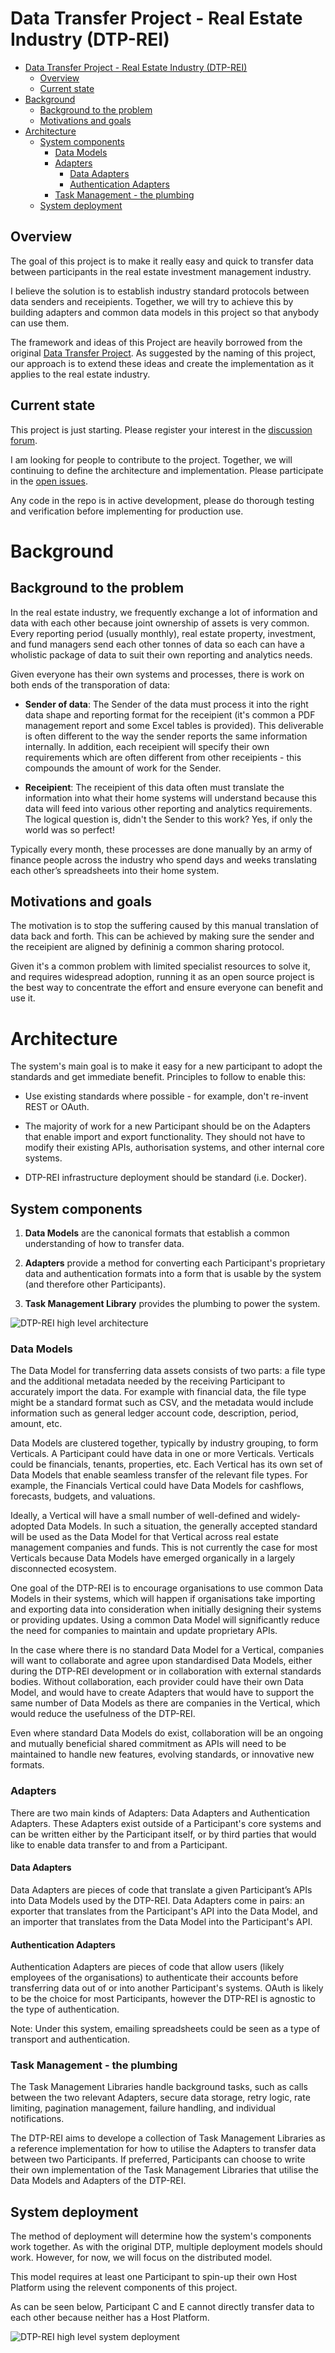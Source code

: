 # Data Transfer Project - Real Estate Industry (DTP-REI)

- [Data Transfer Project - Real Estate Industry (DTP-REI)](#data-transfer-project---real-estate-industry-dtp-rei)
  - [Overview](#overview)
  - [Current state](#current-state)
- [Background](#background)
  - [Background to the problem](#background-to-the-problem)
  - [Motivations and goals](#motivations-and-goals)
- [Architecture](#architecture)
  - [System components](#system-components)
    - [Data Models](#data-models)
    - [Adapters](#adapters)
      - [Data Adapters](#data-adapters)
      - [Authentication Adapters](#authentication-adapters)
    - [Task Management - the plumbing](#task-management---the-plumbing)
  - [System deployment](#system-deployment)

## Overview

The goal of this project is to make it really easy and quick to transfer data between participants in the real estate investment management industry.

I believe the solution is to establish industry standard protocols between data senders and receipients. Together, we will try to achieve this by building adapters and common data models in this project so that anybody can use them.

The framework and ideas of this Project are heavily borrowed from the original [Data Transfer Project](https://datatransferproject.dev). As suggested by the naming of this project, our approach is to extend these ideas and create the implementation as it applies to the real estate industry.

## Current state

This project is just starting. Please register your interest in the [discussion forum](https://github.com/itsrobli/data-transfer-project-real-estate-industry/discussions/2).

I am looking for people to contribute to the project. Together, we will continuing to define the architecture and implementation. Please participate in the [open issues](https://github.com/itsrobli/data-transfer-project-real-estate-industry/issues).

Any code in the repo is in active development, please do thorough testing and verification before implementing for production use.

# Background

##  Background to the problem

In the real estate industry, we frequently exchange a lot of information and data with each other because joint ownership of assets is very common. Every reporting period (usually monthly), real estate property, investment, and fund managers send each other tonnes of data so each can have a wholistic package of data to suit their own reporting and analytics needs.

Given everyone has their own systems and processes, there is work on both ends of the transporation of data:

- **Sender of data**: The Sender of the data must process it into the right data shape and reporting format for the receipient (it's common a PDF management report and some Excel tables is provided). This deliverable is often different to the way the sender reports the same information internally. In addition, each receipient will specify their own requirements which are often different from other receipients - this compounds the amount of work for the Sender. 

- **Receipient**: The receipient of this data often must translate the information into what their home systems will understand because this data will feed into various other reporting and analytics requirements. The logical question is, didn't the Sender to this work? Yes, if only the world was so perfect!

Typically every month, these processes are done manually by an army of finance people across the industry who spend days and weeks translating each other’s spreadsheets into their home system.

## Motivations and goals

The motivation is to stop the suffering caused by this manual translation of data back and forth. This can be achieved by making sure the sender and the receipient are aligned by defininig a common sharing protocol.

Given it's a common problem with limited specialist resources to solve it, and requires widespread adoption, running it as an open source project is the best way to concentrate the effort and ensure everyone can benefit and use it.

# Architecture

The system's main goal is to make it easy for a new participant to adopt the standards and get immediate benefit. Principles to follow to enable this:

- Use existing standards where possible - for example, don't re-invent REST or OAuth.

- The majority of work for a new Participant should be on the Adapters that enable import and export functionality. They should not have to modify their existing APIs, authorisation systems, and other internal core systems.

- DTP-REI infrastructure deployment should be standard (i.e. Docker).

## System components

1. **Data Models​** are the canonical formats that establish a common understanding of how to
transfer data.

2. **Adapters​** provide a method for converting each Participant's proprietary data and
authentication formats into a form that is usable by the system (and therefore other Participants).

3. **Task Management Library**​ provides the plumbing to power the system.

![DTP-REI high level architecture](/documentation/dtp-rei-architecture-components.png)

### Data Models

The Data Model for transferring data assets consists of two parts: a file type and the additional metadata needed by the receiving Participant to accurately import the data. For example with financial data, the file type might be a standard format such as CSV, and the metadata would include information such as general ledger account code, description, period, amount, etc.

Data Models are clustered together, typically by industry grouping, to form Verticals. A Participant could have data in one or more Verticals. Verticals could be financials, tenants, properties, etc. Each Vertical has its own set of Data Models that enable seamless transfer of the relevant file types. For example, the Financials Vertical could have Data Models for cashflows, forecasts, budgets, and valuations.

Ideally, a Vertical will have a small number of well-defined and widely-adopted Data Models. In such a situation, the generally accepted standard will be used as the Data Model for that Vertical across real estate management companies and funds. This is not currently the case for most Verticals because Data Models have emerged organically in a largely disconnected ecosystem.

One goal of the DTP-REI is to encourage organisations to use common Data Models in their systems, which will happen if organisations take importing and exporting data into consideration when initially designing their systems or providing updates. Using a common Data Model will significantly reduce the need for companies to maintain and update proprietary APIs.

In the case where there is no standard Data Model for a Vertical, companies will want to collaborate and agree upon standardised Data Models, either during the DTP-REI development or in collaboration with external standards bodies. Without collaboration, each provider could have their own Data Model, and would have to create Adapters that would have to support the same number of Data Models as there are companies in the Vertical, which would reduce the usefulness of the DTP-REI.

Even where standard Data Models do exist, collaboration will be an ongoing and mutually beneficial shared commitment as APIs will need to be maintained to handle new features, evolving standards, or innovative new formats.

### Adapters

There are two main kinds of Adapters: Data Adapters and Authentication Adapters. These Adapters exist outside of a Participant's core systems and can be written either by the Participant itself, or by third parties that would like to enable data transfer to and from a Participant.

#### Data Adapters

Data Adapters are pieces of code that translate a given Participant’s APIs into Data Models used by the DTP-REI. Data Adapters come in pairs: an exporter that translates from the Participant's API into the Data Model, and an importer that translates from the Data Model into the Participant's API.

#### Authentication Adapters

Authentication Adapters are pieces of code that allow users (likely employees of the organisations) to authenticate their accounts before transferring data out of or into another Participant's systems. OAuth is likely to be the choice for most Participants, however the DTP-REI is agnostic to the type of authentication.

Note: Under this system, emailing spreadsheets could be seen as a type of transport and authentication.


### Task Management - the plumbing

The Task Management Libraries handle background tasks, such as calls between the two relevant Adapters, secure data storage, retry logic, rate limiting, pagination management, failure handling, and individual notifications.

The DTP-REI aims to develope a collection of Task Management Libraries as a reference implementation for how to utilise the Adapters to transfer data between two Participants. If preferred, Participants can choose to write their own implementation of the Task Management Libraries that utilise the Data Models and Adapters of the DTP-REI.

## System deployment

The method of deployment will determine how the system's components work together. As with the original DTP, multiple deployment models should work. However, for now, we will focus on the distributed model.

This model requires at least one Participant to spin-up their own Host Platform using the relevent components of this project. 

As can be seen below, Participant C and E cannot directly transfer data to each other because neither has a Host Platform.

![DTP-REI high level system deployment](/documentation/dtp-rei-architecture-system-deployment.png)
